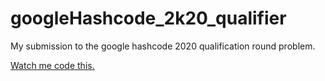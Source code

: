 # googleHashcode_2k20_qualifier
My submission to the google hashcode 2020 qualification round problem.

[Watch me code this.](https://codingcompetitions.withgoogle.com/hashcode)
